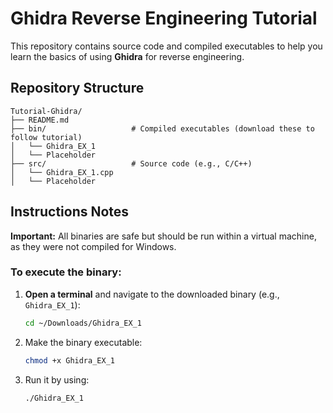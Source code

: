 # Ghidra Reverse Engineering Tutorial

This repository contains source code and compiled executables to help you learn the basics of using **Ghidra** for reverse engineering.

## Repository Structure

```
Tutorial-Ghidra/
├── README.md               
├── bin/                   # Compiled executables (download these to follow tutorial)
│   └── Ghidra_EX_1
│   └── Placeholder
├── src/                   # Source code (e.g., C/C++)
│   └── Ghidra_EX_1.cpp
│   └── Placeholder  
```



## Instructions Notes

**Important:** All binaries are safe but should be run within a virtual machine, as they were not compiled for Windows.

### To execute the binary:

1. **Open a terminal** and navigate to the downloaded binary (e.g., `Ghidra_EX_1`):
   ```bash
   cd ~/Downloads/Ghidra_EX_1

2. Make the binary executable:
   ```bash
   chmod +x Ghidra_EX_1
   ```
3. Run it by using:
   ```bash
   ./Ghidra_EX_1
   ```







